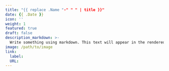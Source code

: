 ```yaml
---
title: "{{ replace .Name "-" " " | title }}"
date: {{ .Date }}
icon: ''
weight: 1
featured: true
draft: false
description_markdown: >-
  Write something using markdown. This text will appear in the rendered page's header on list-pages and in web-search engine's results.
image: /path/to/image
link:
  label:
  URL:
---
```

